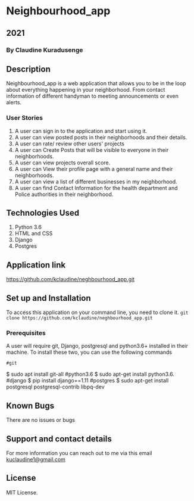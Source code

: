 # Neighbourhood_app

## 2021

### By **Claudine Kuradusenge**

## Description

Neighbourhood_app is a web application that allows you to be in the loop about everything happening in your neighborhood. From contact information of different handyman to meeting announcements or even alerts. 

### User Stories

1. A user can sign in to the application and start using it.
2. A user can view posted posts in their neighborhoods and their details.
3. A user can rate/ review other users' projects
4. A user can Create Posts that will be visible to everyone in their neighborhoods.
5. A user can view projects overall score.
6. A user can View their profile page with a general name and their neighborhoods.
7. A user can view a list of different businesses in my neighborhood.
8. A user can find Contact Information for the health department and Police authorities in their neighborhood.

## Technologies Used

1. Python 3.6
2. HTML and CSS
3. Django
4. Postgres

## Application link

https://github.com/kclaudine/neghbourhood_app.git

## Set up and Installation

To access this application on your command line, you need to clone it.
`git clone https://github.com/kclaudine/neghbourhood_app.git`

### Prerequisites

A user will require git, Django, postgresql and python3.6+ installed in their machine.
To install these two, you can use the following commands

    #git
$ sudo apt install git-all
    #python3.6
    $ sudo apt-get install python3.6.
    #django
$ pip install django==1.11
    #postgres
$ sudo apt-get install postgresql postgresql-contrib libpq-dev

## Known Bugs

There are no issues or bugs 

## Support and contact details

For more information you can reach out to me via this email kuclaudine1@gmail.com

## License

MIT License.
